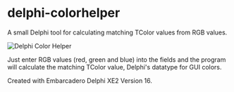 # delphi-colorhelper
A small Delphi tool for calculating matching TColor values from RGB values.

![Delphi Color Helper](/../screenshots/screenshots/colorhelper-screenshot.png?raw=true "Screenshot")

Just enter RGB values (red, green and blue) into the fields and the program will calculate the matching TColor value, Delphi's datatype for GUI colors.

Created with Embarcadero Delphi XE2 Version 16.
